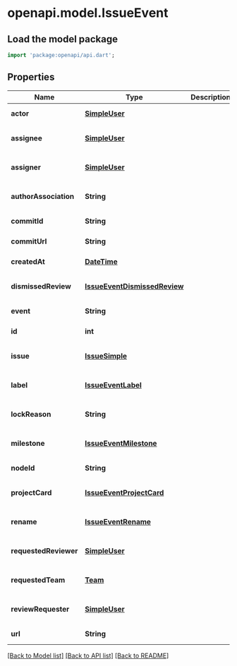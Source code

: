 # openapi.model.IssueEvent

## Load the model package
```dart
import 'package:openapi/api.dart';
```

## Properties
Name | Type | Description | Notes
------------ | ------------- | ------------- | -------------
**actor** | [**SimpleUser**](SimpleUser.md) |  | [default to null]
**assignee** | [**SimpleUser**](SimpleUser.md) |  | [optional] [default to null]
**assigner** | [**SimpleUser**](SimpleUser.md) |  | [optional] [default to null]
**authorAssociation** | **String** |  | [optional] [default to null]
**commitId** | **String** |  | [default to null]
**commitUrl** | **String** |  | [default to null]
**createdAt** | [**DateTime**](DateTime.md) |  | [default to null]
**dismissedReview** | [**IssueEventDismissedReview**](IssueEventDismissedReview.md) |  | [optional] [default to null]
**event** | **String** |  | [default to null]
**id** | **int** |  | [default to null]
**issue** | [**IssueSimple**](IssueSimple.md) |  | [optional] [default to null]
**label** | [**IssueEventLabel**](IssueEventLabel.md) |  | [optional] [default to null]
**lockReason** | **String** |  | [optional] [default to null]
**milestone** | [**IssueEventMilestone**](IssueEventMilestone.md) |  | [optional] [default to null]
**nodeId** | **String** |  | [default to null]
**projectCard** | [**IssueEventProjectCard**](IssueEventProjectCard.md) |  | [optional] [default to null]
**rename** | [**IssueEventRename**](IssueEventRename.md) |  | [optional] [default to null]
**requestedReviewer** | [**SimpleUser**](SimpleUser.md) |  | [optional] [default to null]
**requestedTeam** | [**Team**](Team.md) |  | [optional] [default to null]
**reviewRequester** | [**SimpleUser**](SimpleUser.md) |  | [optional] [default to null]
**url** | **String** |  | [default to null]

[[Back to Model list]](../README.md#documentation-for-models) [[Back to API list]](../README.md#documentation-for-api-endpoints) [[Back to README]](../README.md)


